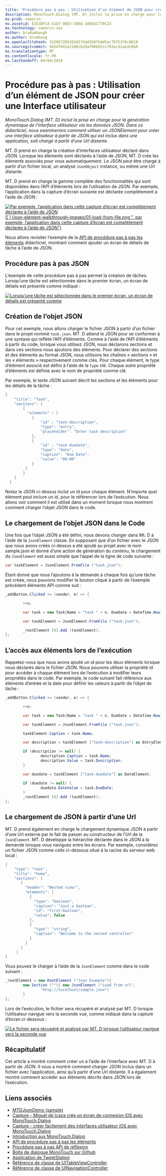 ```yaml
---
title: 'Procédure pas à pas : Utilisation d’un élément de JSON pour créer une Interface utilisateur'
description: MonoTouch.Dialog (MT. D) inclut la prise en charge pour la génération dynamique de l’interface utilisateur via les données JSON. Dans ce didacticiel, nous examinerons comment utiliser un JSONElement pour créer une interface utilisateur à partir de JSON qui est inclus dans une application, soit chargé à partir d’une Url distante.
ms.prod: xamarin
ms.assetid: E353DF14-51D7-98E3-59EA-16683C770C23
ms.technology: xamarin-ios
author: bradumbaugh
ms.author: brumbaug
ms.openlocfilehash: 322857295383d17da03507bdd5ac78753f8c0619
ms.sourcegitcommit: 945df041e2180cb20af08b83cc703ecd1aedc6b0
ms.translationtype: MT
ms.contentlocale: fr-FR
ms.lasthandoff: 04/04/2018
---
```

# <a name="walkthrough-using-a-json-element-to-create-a-user-interface"></a>Procédure pas à pas : Utilisation d’un élément de JSON pour créer une Interface utilisateur

_MonoTouch.Dialog (MT. D) inclut la prise en charge pour la génération dynamique de l’interface utilisateur via les données JSON. Dans ce didacticiel, nous examinerons comment utiliser un JSONElement pour créer une interface utilisateur à partir de JSON qui est inclus dans une application, soit chargé à partir d’une Url distante._


MT. D prend en charge la création d’interfaces utilisateur déclaré dans JSON. Lorsque les éléments sont déclarés à l’aide de JSON, MT. D crée les éléments associés pour vous automatiquement. Le JSON peut être chargé à partir d’un fichier local, un analysé `JsonObject` instance, ou même une Url distante.

MT. D prend en charge la gamme complète des fonctionnalités qui sont disponibles dans l’API d’éléments lors de l’utilisation de JSON. Par exemple, l’application dans la capture d’écran suivante est déclarée complètement à l’aide de JSON :

[![](json-element-walkthrough-images/01-load-from-file.png "Par exemple, l’application dans cette capture d’écran est complètement déclarée à l’aide de JSON") ](json-element-walkthrough-images/01-load-from-file.png#lightbox) [ ![ ] (json-element-walkthrough-images/01-load-from-file.png ", par exemple, l’application dans cette capture d’écran est complètement déclarée à l’aide de JSON")](json-element-walkthrough-images/01-load-from-file.png#lightbox)

Nous allons revisiter l’exemple de la [API de procédure pas à pas les éléments](~/ios/user-interface/monotouch.dialog/elements-api-walkthrough.md) didacticiel, montrant comment ajouter un écran de détails de tâche à l’aide de JSON.

## <a name="json-walkthrough"></a>Procédure pas à pas JSON

L’exemple de cette procédure pas à pas permet la création de tâches. Lorsqu’une tâche est sélectionnée dans le premier écran, un écran de détails est présenté comme indiqué :

 [![](json-element-walkthrough-images/03-task-list.png "Lorsqu’une tâche est sélectionnée dans le premier écran, un écran de détails est présenté comme")](json-element-walkthrough-images/03-task-list.png#lightbox)

## <a name="creating-the-json"></a>Création de l’objet JSON

Pour cet exemple, nous allons charger le fichier JSON à partir d’un fichier dans le projet nommé `task.json`. MT. D attend le JSON pour se conformer à une syntaxe qui reflète l’API d’éléments. Comme à l’aide de l’API d’éléments à partir du code, lorsque vous utilisez JSON, nous déclarons sections et dans ces sections nous ajoutons des éléments. Pour déclarer des sections et des éléments au format JSON, nous utilisons les chaînes « sections » et les « éléments » respectivement comme clés. Pour chaque élément, le type d’élément associé est défini à l’aide de la `type` clé. Chaque autre propriété d’éléments est définie avec le nom de propriété comme clé.

Par exemple, le texte JSON suivant décrit les sections et les éléments pour les détails de la tâche :

```csharp
{
    "title": "Task",
    "sections": [
        {
          "elements" : [
            {
                "id" : "task-description",
                "type": "entry",
                "placeholder": "Enter task description"
            },
            {
                "id" : "task-duedate",
                "type": "date",
                "caption": "Due Date",
                "value": "00:00"
            }
         ]
        }
    ]
  }
```

Notez le JSON ci-dessus inclut un id pour chaque élément. N’importe quel élément peut inclure un id, pour le référencer lors de l’exécution. Nous allons voir comment il est utilisé dans un moment lorsque nous montrent comment charger l’objet JSON dans le code.

 <a name="Loading_the_JSON_in_Code" />


## <a name="loading-the-json-in-code"></a>Le chargement de l’objet JSON dans le Code

Une fois que l’objet JSON a été défini, nous devons charger dans Mt. D à l’aide de la `JsonElement` classe. En supposant que d’un fichier avec le JSON que nous avons créés ci-dessus a été ajouté au projet avec le nom sample.json et donné d’une action de génération du contenu, le chargement du `JsonElement` est aussi simple que l’appel de la ligne de code suivante :

```csharp
var taskElement = JsonElement.FromFile ("task.json");
```

Étant donné que nous l’ajoutons à la demande à chaque fois qu’une tâche est créée, nous pouvons modifier le bouton cliqué à partir de l’exemple précédent éléments API comme suit :

```csharp
_addButton.Clicked += (sender, e) => {

        ++n;

        var task = new Task{Name = "task " + n, DueDate = DateTime.Now};

        var taskElement = JsonElement.FromFile ("task.json");

        _rootElement [0].Add (taskElement);
};
```

 <a name="Accessing_Elements_at_Runtime" />


## <a name="accessing-elements-at-runtime"></a>L’accès aux éléments lors de l’exécution

Rappelez-vous que nous avons ajouté un id pour les deux éléments lorsque nous déclarés dans le fichier JSON. Nous pouvons utiliser la propriété id pour accéder à chaque élément lors de l’exécution à modifier leurs propriétés dans le code. Par exemple, le code suivant fait référence aux éléments d’entrée et la date pour définir les valeurs à partir de l’objet de tâche :

```csharp
_addButton.Clicked += (sender, e) => {

        ++n;

        var task = new Task{Name = "task " + n, DueDate = DateTime.Now};

        var taskElement = JsonElement.FromFile ("task.json");

        taskElement.Caption = task.Name;

        var description = taskElement ["task-description"] as EntryElement;

        if (description != null) {
                description.Caption = task.Name;
                description.Value = task.Description;       
        }

        var duedate = taskElement ["task-duedate"] as DateElement;

        if (duedate != null) {                
                duedate.DateValue = task.DueDate;
        }
        _rootElement [0].Add (taskElement);
};
```

 <a name="Loading_JSON_from_a_Url" />


## <a name="loading-json-from-a-url"></a>Le chargement de JSON à partir d’une Url

MT. D prend également en charge le chargement dynamique JSON à partir d’une Url externe par le fait de passer au constructeur de l’Url de la `JsonElement`. MT. D développe la hiérarchie déclarée dans le JSON à la demande lorsque vous naviguez entre les écrans. Par exemple, considérez un fichier JSON comme celle ci-dessous situé à la racine du serveur web local :

```csharp
{
    "type": "root",
    "title": "home",
    "sections": [
       {
         "header": "Nested view!",
         "elements": [
           {
             "type": "boolean",
             "caption": "Just a boolean",
             "id": "first-boolean",
             "value": false
           },
           {
             "type": "string",
             "caption": "Welcome to the nested controller"
           }
         ]
       }
     ]
}
```

Vous pouvez le charger à l’aide de la `JsonElement` comme dans le code suivant :

```csharp
_rootElement = new RootElement ("Json Example"){
        new Section (""){ new JsonElement ("Load from url",
                "http://localhost/sample.json")
        }
};
```

Lors de l’exécution, le fichier sera récupéré et analysé par MT. D lorsque l’utilisateur navigue vers la seconde vue, comme indiqué dans la capture d’écran ci-dessous :

 [![](json-element-walkthrough-images/04-json-web-example.png "Le fichier sera récupéré et analysé par MT. D lorsque l’utilisateur navigue vers la seconde vue")](json-element-walkthrough-images/04-json-web-example.png#lightbox)

 <a name="Summary" />


## <a name="summary"></a>Récapitulatif

Cet article a montré comment créer un à l’aide de l’interface avec MT. D à partir de JSON. Il vous a montré comment charger JSON inclus dans un fichier avec l’application, ainsi qu’à partir d’une Url distante. Il a également montré comment accéder aux éléments décrits dans JSON lors de l’exécution.


## <a name="related-links"></a>Liens associés

- [MTDJsonDemo (sample)](https://developer.xamarin.com/samples/MTDJsonDemo/)
- [Capture - Miguel de Icaza crée un écran de connexion iOS avec MonoTouch.Dialog](http://youtu.be/3butqB1EG0c)
- [Capture - créer facilement des interfaces utilisateur iOS avec MonoTouch.Dialog](http://youtu.be/j7OC5r8ZkYg)
- [Introduction aux MonoTouch.Dialog](~/ios/user-interface/monotouch.dialog/index.md)
- [API de procédure pas à pas les éléments](~/ios/user-interface/monotouch.dialog/elements-api-walkthrough.md)
- [Procédure pas à pas API de réflexion](~/ios/user-interface/monotouch.dialog/reflection-api-walkthrough.md)
- [Boîte de dialogue MonoTouch sur Github](https://github.com/migueldeicaza/MonoTouch.Dialog)
- [Application de TweetStation](https://github.com/migueldeicaza/TweetStation)
- [Référence de classe de UITableViewController](http://developer.apple.com/library/ios/#DOCUMENTATION/UIKit/Reference/UITableViewController_Class/Reference/Reference.html)
- [Référence de classe de UINavigationController](http://developer.apple.com/library/ios/#documentation/UIKit/Reference/UINavigationController_Class/Reference/Reference.html)
